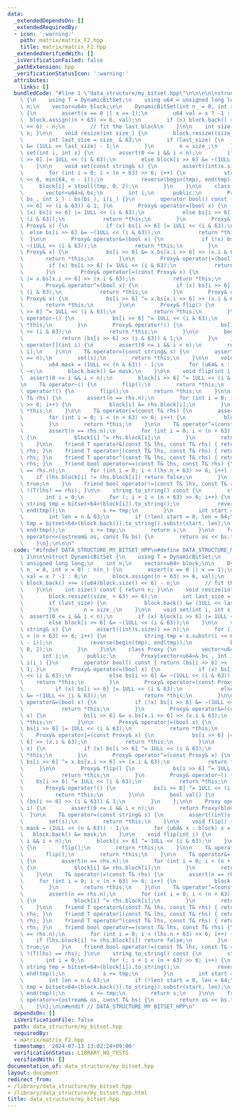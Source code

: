 ```yaml
---
data:
  _extendedDependsOn: []
  _extendedRequiredBy:
  - icon: ':warning:'
    path: matrix/matrix_F2.hpp
    title: matrix/matrix_F2.hpp
  _extendedVerifiedWith: []
  _isVerificationFailed: false
  _pathExtension: hpp
  _verificationStatusIcon: ':warning:'
  attributes:
    links: []
  bundledCode: "#line 1 \"data_structure/my_bitset.hpp\"\n\n\n\n\nstruct DynamicBitSet\
    \ {\n    using T = DynamicBitSet;\n    using u64 = unsigned long long;\n    int\
    \ n;\n    vector<u64> block;\n\n    DynamicBitSet(int n_ = 0, int x = 0) : n(n_)\
    \ {\n        assert(x == 0 || x == 1);\n        u64 val = x ? -1 : 0;\n      \
    \  block.assign((n + 63) >> 6, val);\n        if (n) block.back() >>= ((u64)block.size()\
    \ << 6) - n;\n        // fit the last block\n    }\n\n    int size() const { return\
    \ n; }\n\n    void resize(int size_) {\n        block.resize((size_ + 63) >> 6);\n\
    \        int last_size = size_ & 63;\n        if (last_size) {\n            block.back()\
    \ &= (1ULL << last_size) - 1;\n        }\n        n = size_;\n    }\n\n    void\
    \ set(int i, int x) {\n        assert(0 <= i && i < n);\n        if (x) block[i\
    \ >> 6] |= 1ULL << (i & 63);\n        else block[i >> 6] &= ~(1ULL << (i & 63));\n\
    \    }\n\n    void set(const string& s) {\n        assert((int)s.size() == n);\n\
    \        for (int i = 0; i < (n + 63) >> 6; i++) {\n            string tmp = s.substr(i\
    \ << 6, min(64, n - i));\n            reverse(begin(tmp), end(tmp));\n       \
    \     block[i] = stoull(tmp, 0, 2);\n        }\n    }\n\n    class Proxy {\n \
    \       vector<u64>& bs;\n        int i;\n      public:\n        Proxy(vector<u64>&\
    \ bs_, int i_) : bs(bs_), i(i_) {}\n        operator bool() const { return (bs[i\
    \ >> 6] >> (i & 63)) & 1; }\n        Proxy& operator=(bool x) {\n            if\
    \ (x) bs[i >> 6] |= 1ULL << (i & 63);\n            else bs[i >> 6] &= ~(1ULL <<\
    \ (i & 63));\n            return *this;\n        }\n        Proxy& operator=(const\
    \ Proxy& x) {\n            if (x) bs[i >> 6] |= 1ULL << (i & 63);\n          \
    \  else bs[i >> 6] &= ~(1ULL << (i & 63));\n            return *this;\n      \
    \  }\n\n        Proxy& operator&=(bool x) {\n            if (!x) bs[i >> 6] &=\
    \ ~(1ULL << (i & 63));\n            return *this;\n        }\n        Proxy& operator&=(const\
    \ Proxy& x) {\n            bs[i >> 6] &= x.bs[x.i >> 6] >> (x.i & 63);\n     \
    \       return *this;\n        }\n\n        Proxy& operator|=(bool x) {\n    \
    \        if (x) bs[i >> 6] |= 1ULL << (i & 63);\n            return *this;\n \
    \       }\n        Proxy& operator|=(const Proxy& x) {\n            bs[i >> 6]\
    \ |= x.bs[x.i >> 6] >> (x.i & 63);\n            return *this;\n        }\n\n \
    \       Proxy& operator^=(bool x) {\n            if (x) bs[i >> 6] ^= 1ULL <<\
    \ (i & 63);\n            return *this;\n        }\n        Proxy& operator^=(const\
    \ Proxy& x) {\n            bs[i >> 6] ^= x.bs[x.i >> 6] >> (x.i & 63);\n     \
    \       return *this;\n        }\n\n        Proxy& flip() {\n            bs[i\
    \ >> 6] ^= 1ULL << (i & 63);\n            return *this;\n        }\n        Proxy&\
    \ operator~() {\n            bs[i >> 6] ^= 1ULL << (i & 63);\n            return\
    \ *this;\n        }\n        Proxy& operator!() {\n            bs[i >> 6] ^= 1ULL\
    \ << (i & 63);\n            return *this;\n        }\n\n        bool val() {\n\
    \            return (bs[i >> 6] >> (i & 63)) & 1;\n        }\n    };\n\n    Proxy\
    \ operator[](int i) {\n        assert(0 <= i && i < n);\n        return Proxy(block,\
    \ i);\n    }\n\n    T& operator=(const string& s) {\n        assert((int)s.size()\
    \ == n);\n        set(s);\n        return *this;\n    }\n\n    void flip() {\n\
    \        u64 mask = (1ULL << (n & 63)) - 1;\n        for (u64& x : block) x =\
    \ ~x;\n        block.back() &= mask;\n    }\n\n    void flip(int i) {\n      \
    \  assert(0 <= i && i < n);\n        block[i >> 6] ^= 1ULL << (i & 63);\n    }\n\
    \n    T& operator~() {\n        flip();\n        return *this;\n    }\n\n    T&\
    \ operator!() {\n        flip();\n        return *this;\n    }\n\n    T& operator&=(const\
    \ T& rhs) {\n        assert(n == rhs.n);\n        for (int i = 0; i < (n + 63)\
    \ >> 6; i++) {\n            block[i] &= rhs.block[i];\n        }\n        return\
    \ *this;\n    }\n\n    T& operator|=(const T& rhs) {\n        assert(n == rhs.n);\n\
    \        for (int i = 0; i < (n + 63) >> 6; i++) {\n            block[i] |= rhs.block[i];\n\
    \        }\n        return *this;\n    }\n\n    T& operator^=(const T& rhs) {\n\
    \        assert(n == rhs.n);\n        for (int i = 0; i < (n + 63) >> 6; i++)\
    \ {\n            block[i] ^= rhs.block[i];\n        }\n        return *this;\n\
    \    }\n\n    friend T operator&(const T& lhs, const T& rhs) { return T(lhs) &=\
    \ rhs; }\n    friend T operator|(const T& lhs, const T& rhs) { return T(lhs) |=\
    \ rhs; }\n    friend T operator^(const T& lhs, const T& rhs) { return T(lhs) ^=\
    \ rhs; }\n    friend bool operator==(const T& lhs, const T& rhs) {\n        assert(lhs.n\
    \ == rhs.n);\n        for (int i = 0; i < (lhs.n + 63) >> 6; i++) {\n        \
    \    if (lhs.block[i] != rhs.block[i]) return false;\n        }\n        return\
    \ true;\n    }\n    friend bool operator!=(const T& lhs, const T& rhs) { return\
    \ !(T(lhs) == rhs); }\n\n    string to_string() const {\n        string s;\n \
    \       int i = 0;\n        for (; i + 1 < (n + 63) >> 6; i++) {\n           \
    \ string tmp = bitset<64>(block[i]).to_string();\n            reverse(begin(tmp),\
    \ end(tmp));\n            s += tmp;\n        }\n        int start = 64 - n & 63;\n\
    \        int len = n & 63;\n        if (!len) start = 0, len = 64;\n        string\
    \ tmp = bitset<64>(block.back()).to_string().substr(start, len);\n        reverse(begin(tmp),\
    \ end(tmp));\n        s += tmp;\n        return s;\n    }\n\n    friend ostream&\
    \ operator<<(ostream& os, const T& bs) {\n        return os << bs.to_string();\n\
    \    }\n};\n\n\n"
  code: "#ifndef DATA_STRUCTURE_MY_BITSET_HPP\n#define DATA_STRUCTURE_MY_BITSET_HPP\
    \ 1\n\n\nstruct DynamicBitSet {\n    using T = DynamicBitSet;\n    using u64 =\
    \ unsigned long long;\n    int n;\n    vector<u64> block;\n\n    DynamicBitSet(int\
    \ n_ = 0, int x = 0) : n(n_) {\n        assert(x == 0 || x == 1);\n        u64\
    \ val = x ? -1 : 0;\n        block.assign((n + 63) >> 6, val);\n        if (n)\
    \ block.back() >>= ((u64)block.size() << 6) - n;\n        // fit the last block\n\
    \    }\n\n    int size() const { return n; }\n\n    void resize(int size_) {\n\
    \        block.resize((size_ + 63) >> 6);\n        int last_size = size_ & 63;\n\
    \        if (last_size) {\n            block.back() &= (1ULL << last_size) - 1;\n\
    \        }\n        n = size_;\n    }\n\n    void set(int i, int x) {\n      \
    \  assert(0 <= i && i < n);\n        if (x) block[i >> 6] |= 1ULL << (i & 63);\n\
    \        else block[i >> 6] &= ~(1ULL << (i & 63));\n    }\n\n    void set(const\
    \ string& s) {\n        assert((int)s.size() == n);\n        for (int i = 0; i\
    \ < (n + 63) >> 6; i++) {\n            string tmp = s.substr(i << 6, min(64, n\
    \ - i));\n            reverse(begin(tmp), end(tmp));\n            block[i] = stoull(tmp,\
    \ 0, 2);\n        }\n    }\n\n    class Proxy {\n        vector<u64>& bs;\n  \
    \      int i;\n      public:\n        Proxy(vector<u64>& bs_, int i_) : bs(bs_),\
    \ i(i_) {}\n        operator bool() const { return (bs[i >> 6] >> (i & 63)) &\
    \ 1; }\n        Proxy& operator=(bool x) {\n            if (x) bs[i >> 6] |= 1ULL\
    \ << (i & 63);\n            else bs[i >> 6] &= ~(1ULL << (i & 63));\n        \
    \    return *this;\n        }\n        Proxy& operator=(const Proxy& x) {\n  \
    \          if (x) bs[i >> 6] |= 1ULL << (i & 63);\n            else bs[i >> 6]\
    \ &= ~(1ULL << (i & 63));\n            return *this;\n        }\n\n        Proxy&\
    \ operator&=(bool x) {\n            if (!x) bs[i >> 6] &= ~(1ULL << (i & 63));\n\
    \            return *this;\n        }\n        Proxy& operator&=(const Proxy&\
    \ x) {\n            bs[i >> 6] &= x.bs[x.i >> 6] >> (x.i & 63);\n            return\
    \ *this;\n        }\n\n        Proxy& operator|=(bool x) {\n            if (x)\
    \ bs[i >> 6] |= 1ULL << (i & 63);\n            return *this;\n        }\n    \
    \    Proxy& operator|=(const Proxy& x) {\n            bs[i >> 6] |= x.bs[x.i >>\
    \ 6] >> (x.i & 63);\n            return *this;\n        }\n\n        Proxy& operator^=(bool\
    \ x) {\n            if (x) bs[i >> 6] ^= 1ULL << (i & 63);\n            return\
    \ *this;\n        }\n        Proxy& operator^=(const Proxy& x) {\n           \
    \ bs[i >> 6] ^= x.bs[x.i >> 6] >> (x.i & 63);\n            return *this;\n   \
    \     }\n\n        Proxy& flip() {\n            bs[i >> 6] ^= 1ULL << (i & 63);\n\
    \            return *this;\n        }\n        Proxy& operator~() {\n        \
    \    bs[i >> 6] ^= 1ULL << (i & 63);\n            return *this;\n        }\n \
    \       Proxy& operator!() {\n            bs[i >> 6] ^= 1ULL << (i & 63);\n  \
    \          return *this;\n        }\n\n        bool val() {\n            return\
    \ (bs[i >> 6] >> (i & 63)) & 1;\n        }\n    };\n\n    Proxy operator[](int\
    \ i) {\n        assert(0 <= i && i < n);\n        return Proxy(block, i);\n  \
    \  }\n\n    T& operator=(const string& s) {\n        assert((int)s.size() == n);\n\
    \        set(s);\n        return *this;\n    }\n\n    void flip() {\n        u64\
    \ mask = (1ULL << (n & 63)) - 1;\n        for (u64& x : block) x = ~x;\n     \
    \   block.back() &= mask;\n    }\n\n    void flip(int i) {\n        assert(0 <=\
    \ i && i < n);\n        block[i >> 6] ^= 1ULL << (i & 63);\n    }\n\n    T& operator~()\
    \ {\n        flip();\n        return *this;\n    }\n\n    T& operator!() {\n \
    \       flip();\n        return *this;\n    }\n\n    T& operator&=(const T& rhs)\
    \ {\n        assert(n == rhs.n);\n        for (int i = 0; i < (n + 63) >> 6; i++)\
    \ {\n            block[i] &= rhs.block[i];\n        }\n        return *this;\n\
    \    }\n\n    T& operator|=(const T& rhs) {\n        assert(n == rhs.n);\n   \
    \     for (int i = 0; i < (n + 63) >> 6; i++) {\n            block[i] |= rhs.block[i];\n\
    \        }\n        return *this;\n    }\n\n    T& operator^=(const T& rhs) {\n\
    \        assert(n == rhs.n);\n        for (int i = 0; i < (n + 63) >> 6; i++)\
    \ {\n            block[i] ^= rhs.block[i];\n        }\n        return *this;\n\
    \    }\n\n    friend T operator&(const T& lhs, const T& rhs) { return T(lhs) &=\
    \ rhs; }\n    friend T operator|(const T& lhs, const T& rhs) { return T(lhs) |=\
    \ rhs; }\n    friend T operator^(const T& lhs, const T& rhs) { return T(lhs) ^=\
    \ rhs; }\n    friend bool operator==(const T& lhs, const T& rhs) {\n        assert(lhs.n\
    \ == rhs.n);\n        for (int i = 0; i < (lhs.n + 63) >> 6; i++) {\n        \
    \    if (lhs.block[i] != rhs.block[i]) return false;\n        }\n        return\
    \ true;\n    }\n    friend bool operator!=(const T& lhs, const T& rhs) { return\
    \ !(T(lhs) == rhs); }\n\n    string to_string() const {\n        string s;\n \
    \       int i = 0;\n        for (; i + 1 < (n + 63) >> 6; i++) {\n           \
    \ string tmp = bitset<64>(block[i]).to_string();\n            reverse(begin(tmp),\
    \ end(tmp));\n            s += tmp;\n        }\n        int start = 64 - n & 63;\n\
    \        int len = n & 63;\n        if (!len) start = 0, len = 64;\n        string\
    \ tmp = bitset<64>(block.back()).to_string().substr(start, len);\n        reverse(begin(tmp),\
    \ end(tmp));\n        s += tmp;\n        return s;\n    }\n\n    friend ostream&\
    \ operator<<(ostream& os, const T& bs) {\n        return os << bs.to_string();\n\
    \    }\n};\n\n#endif // DATA_STRUCTURE_MY_BITSET_HPP\n"
  dependsOn: []
  isVerificationFile: false
  path: data_structure/my_bitset.hpp
  requiredBy:
  - matrix/matrix_F2.hpp
  timestamp: '2024-07-13 13:02:24+09:00'
  verificationStatus: LIBRARY_NO_TESTS
  verifiedWith: []
documentation_of: data_structure/my_bitset.hpp
layout: document
redirect_from:
- /library/data_structure/my_bitset.hpp
- /library/data_structure/my_bitset.hpp.html
title: data_structure/my_bitset.hpp
---
```

